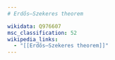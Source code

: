 ```yaml
---
# Erdős–Szekeres theorem

wikidata: Q976607
msc_classification: 52
wikipedia_links:
  - "[[Erdős–Szekeres theorem]]"
---
```

